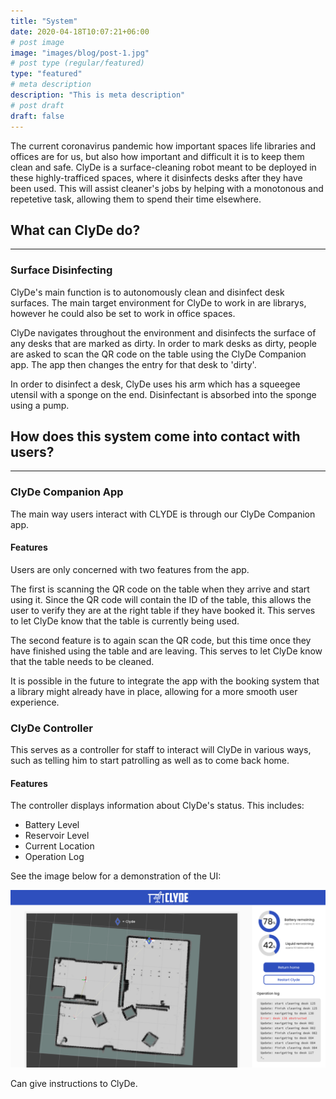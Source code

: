 ```yaml
---
title: "System"
date: 2020-04-18T10:07:21+06:00
# post image
image: "images/blog/post-1.jpg"
# post type (regular/featured)
type: "featured"
# meta description
description: "This is meta description"
# post draft
draft: false
---
```



The current coronavirus pandemic how important spaces life libraries and offices are for us, but also how important and difficult it is to keep them clean and safe. ClyDe is a surface-cleaning robot meant to be deployed in these highly-trafficed spaces, where it disinfects desks after they have been used. This will assist cleaner's jobs by helping with a monotonous and repetetive task, allowing them to spend their time elsewhere.

## What can ClyDe do?

---

### **Surface Disinfecting**

ClyDe's main function is to autonomously clean and disinfect desk surfaces. The main target environment for ClyDe to work in are librarys, however he could also be set to work in office spaces.

ClyDe navigates throughout the environment and disinfects the surface of any desks that are marked as dirty. In order to mark desks as dirty, people are asked to scan the QR code on the table using the ClyDe Companion app. The app then changes the entry for that desk to 'dirty'.

In order to disinfect a desk, ClyDe uses his arm which has a squeegee utensil with a sponge on the end. Disinfectant is absorbed into the sponge using a pump.

## How does this system come into contact with users?

---

### **ClyDe Companion App**

The main way users interact with CLYDE is through our ClyDe Companion app.
#### Features

Users are only concerned with two features from the app.

The first is scanning the QR code on the table when they arrive and start using it. Since the QR code will contain the ID of the table, this allows the user to verify they are at the right table if they have booked it. This serves to let ClyDe know that the table is currently being used.

The second feature is to again scan the QR code, but this time once they have finished using the table and are leaving. This serves to let ClyDe know that the table needs to be cleaned.

It is possible in the future to integrate the app with the booking system that a library might already have in place, allowing for a more smooth user experience.

### **ClyDe Controller**
This serves as a controller for staff to interact will ClyDe in various ways, such as telling him to start patrolling as well as to come back home.

#### Features

The controller displays information about ClyDe's status. This includes:
- Battery Level
- Reservoir Level
- Current Location
- Operation Log

See the image below for a demonstration of the UI:

![](../media/controller_ui.png)

Can give instructions to ClyDe.